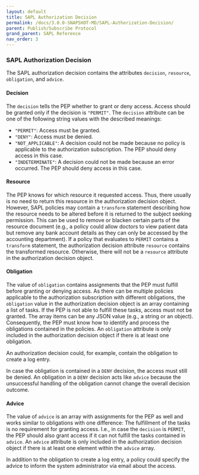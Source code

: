 ```yaml
---
layout: default
title: SAPL Authorization Decision
permalink: /docs/3.0.0-SNAPSHOT-MD/SAPL-Authorization-Decision/
parent: Publish/Subscribe Protocol
grand_parent: SAPL Reference
nav_order: 3
---
```


### SAPL Authorization Decision

The SAPL authorization decision contains the attributes `decision`, `resource`, `obligation`, and `advice`.

#### Decision

The `decision` tells the PEP whether to grant or deny access. Access should be granted only if the decision is `"PERMIT"`. The `decision` attribute can be one of the following string values with the described meanings:

- `"PERMIT"`: Access must be granted.
- `"DENY"`: Access must be denied.
- `"NOT_APPLICABLE"`: A decision could not be made because no policy is applicable to the authorization subscription. The PEP should deny access in this case.
- `"INDETERMINATE"`: A decision could not be made because an error occurred. The PEP should deny access in this case.

#### Resource

The PEP knows for which resource it requested access. Thus, there usually is no need to return this resource in the authorization decision object. However, SAPL policies may contain a `transform` statement describing how the resource needs to be altered before it is returned to the subject seeking permission. This can be used to remove or blacken certain parts of the resource document (e.g., a policy could allow doctors to view patient data but remove any bank account details as they can only be accessed by the accounting department). If a policy that evaluates to `PERMIT` contains a `transform` statement, the authorization decision attribute `resource` contains the transformed resource. Otherwise, there will not be a `resource` attribute in the authorization decision object.

#### Obligation

The value of `obligation` contains assignments that the PEP must fulfill before granting or denying access. As there can be multiple policies applicable to the authorization subscription with different obligations, the `obligation` value in the authorization decision object is an array containing a list of tasks. If the PEP is not able to fulfill these tasks, access must not be granted. The array items can be any JSON value (e.g., a string or an object). Consequently, the PEP must know how to identify and process the obligations contained in the policies. An `obligation` attribute is only included in the authorization decision object if there is at least one obligation.

An authorization decision could, for example, contain the obligation to create a log entry.

In case the obligation is contained in a `DENY` decision, the access must still be denied. An obligation in a `DENY` decision acts like `advice` because the unsuccessful handling of the obligation cannot change the overall decision outcome.

#### Advice

The value of `advice` is an array with assignments for the PEP as well and works similar to obligations with one difference: The fulfillment of the tasks is no requirement for granting access. I.e., in case the `decision` is `PERMIT`, the PEP should also grant access if it can not fulfill the tasks contained in `advice`. An `advice` attribute is only included in the authorization decision object if there is at least one element within the `advice` array.

In addition to the obligation to create a log entry, a policy could specify the advice to inform the system administrator via email about the access.